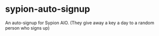 # sypion-auto-signup
 An auto-signup for Sypion AIO. (They give away a key a day to a random person who signs up)

